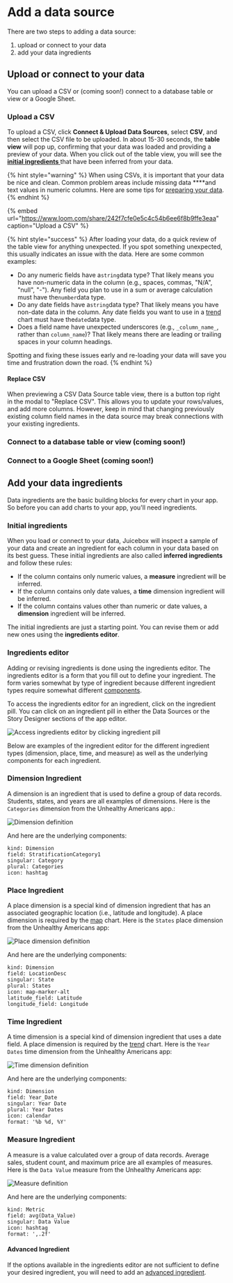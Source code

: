 # Add a data source

There are two steps to adding a data source: 

1. upload or connect to your data
2. add your data ingredients

## Upload or connect to your data

You can upload a CSV or \(coming soon!\) connect to a database table or view or a Google Sheet.

### Upload a CSV

To upload a CSV, click **Connect & Upload Data Sources**, select **CSV**, and then select the CSV file to be uploaded. In about 15-30 seconds, the **table view** will pop up, confirming that your data was loaded and providing a preview of your data. When you click out of the table view, you will see the [**initial ingredients** ](add-a-data-source.md#initial-ingredients)that have been inferred from your data. 

{% hint style="warning" %}
When using CSVs, it is important that your data be nice and clean. Common problem areas include missing data ****and text values in numeric columns. Here are some tips for [preparing your data](../design-tips/preparing-your-data.md). 
{% endhint %}

{% embed url="https://www.loom.com/share/242f7cfe0e5c4c54b6ee6f8b9ffe3eaa" caption="Upload a CSV" %}

{% hint style="success" %}
After loading your data, do a quick review of the table view for anything unexpected. If you spot something unexpected, this usually indicates an issue with the data. Here are some common examples:

* Do any numeric fields have a`string`data type? That likely means you have non-numeric data in the column \(e.g., spaces, commas, "N/A", "null", "-"\). Any field you plan to use in a sum or average calculation must have the`number`data type. 
* Do any date fields have a`string`data type? That likely means you have non-date data in the column. Any date fields you want to use in a [trend](../story-designer/charts/trend.md) chart must have the`date`data type. 
* Does a field name have unexpected underscores \(e.g., `_column_name_`, rather than `column_name`\)? That likely means there are leading or trailing spaces in your column headings.

Spotting and fixing these issues early and re-loading your data will save you time and frustration down the road.
{% endhint %}

#### Replace CSV

When previewing a CSV Data Source table view, there is a button top right in the modal to "Replace CSV". This allows you to update your rows/values, and add more columns. However, keep in mind that changing previously existing column field names in the data source may break connections with your existing ingredients.

### Connect to a database table or view \(coming soon!\)

### Connect to a Google Sheet \(coming soon!\)

## Add your data ingredients

Data ingredients are the basic building blocks for every chart in your app. So before you can add charts to your app, you'll need ingredients.

### Initial ingredients

When you load or connect to your data, Juicebox will inspect a sample of your data and create an ingredient for each column in your data based on its best guess. These initial ingredients are also called **inferred ingredients** and follow these rules:

* If the column contains only numeric values, a **measure** ingredient will be inferred.
* If the column contains only date values, a **time** dimension ingredient will be inferred.
* If the column contains values other than numeric or date values, a **dimension** ingredient will be inferred. 

The initial ingredients are just a starting point. You can revise them or add new ones using the **ingredients editor**.  

### Ingredients editor

Adding or revising ingredients is done using the ingredients editor. The ingredients editor is a form that you fill out to define your ingredient. The form varies somewhat by type of ingredient because different ingredient types require somewhat different [components](defining-ingredients/ingredient-components.md). 

To access the ingredients editor for an ingredient, click on the ingredient pill. You can click on an ingredient pill in either the Data Sources or the Story Designer sections of the app editor.

![Access ingredients editor by clicking ingredient pill](../../.gitbook/assets/open-ingredients-editor.gif)

Below are examples of the ingredient editor for the different ingredient types \(dimension, place, time, and measure\) as well as the underlying components for each ingredient.

### Dimension Ingredient

A dimension is an ingredient that is used to define a group of data records. Students, states, and years are all examples of dimensions. Here is the `Categories` dimension from the Unhealthy Americans app.:

![Dimension definition](../../.gitbook/assets/image%20%2846%29.png)

And here are the underlying components:

```text
kind: Dimension
field: StratificationCategory1
singular: Category
plural: Categories
icon: hashtag
```

### Place Ingredient

A place dimension is a special kind of dimension ingredient that has an associated geographic location \(i.e., latitude and longitude\). A place dimension is required by the [map](../story-designer/charts/map.md) chart. Here is the `States` place dimension from the Unhealthy Americans app:

![Place dimension definition](../../.gitbook/assets/image%20%2853%29.png)

And here are the underlying components:

```text
kind: Dimension
field: LocationDesc
singular: State
plural: States
icon: map-marker-alt
latitude_field: Latitude
longitude_field: Longitude
```

### Time Ingredient

A time dimension  is a special kind of dimension ingredient that uses a date field. A place dimension is required by the [trend](../story-designer/charts/trend.md) chart. Here is the `Year Dates` time dimension from the Unhealthy Americans app:

![Time dimension definition](../../.gitbook/assets/image%20%2851%29.png)

And here are the underlying components:

```text
kind: Dimension
field: Year_Date
singular: Year Date
plural: Year Dates
icon: calendar
format: '%b %d, %Y'
```

### Measure Ingredient

A measure is a value calculated over a group of data records. Average sales, student count, and maximum price are all examples of measures. Here is the `Data Value` measure from the Unhealthy Americans app:

![Measure definition](../../.gitbook/assets/image%20%2835%29.png)

And here are the underlying components:

```text
kind: Metric
field: avg(Data_Value)
singular: Data Value
icon: hashtag
format: ',.2f'
```

#### Advanced Ingredient

If the options available in the ingredients editor are not sufficient to define your desired ingredient, you will need to add an [advanced ingredient](advanced-ingredients/). 

